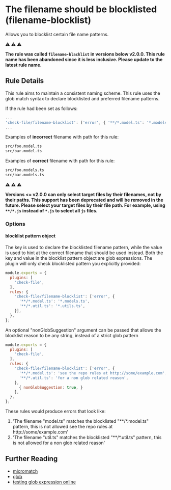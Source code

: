 # The filename should be blocklisted (filename-blocklist)

Allows you to blocklist certain file name patterns.

:warning: :warning: :warning:

**The rule was called `filename-blacklist` in versions below v2.0.0. This rule name has been abandoned since it is less inclusive. Please update to the latest rule name.**

## Rule Details

This rule aims to maintain a consistent naming scheme. This rule uses the glob match syntax to declare blocklisted and preferred filename patterns.

If the rule had been set as follows:
```js
...
'check-file/filename-blocklist': ['error', { '**/*.model.ts': '*.models.ts' }],
...
```

Examples of **incorrect** filename with path for this rule:
```sh
src/foo.model.ts
src/bar.model.ts
```

Examples of **correct** filename with path for this rule:
```sh
src/foo.models.ts
src/bar.models.ts
```

:warning: :warning: :warning:

**Versions <= v2.0.0 can only select target files by their filenames, not by their paths. This support has been deprecated and will be removed in the future. Please select your target files by their file path. For example, using `**/*.js` instead of `*.js` to select all `js` files.**


### Options

#### blocklist pattern object

The key is used to declare the blocklisted filename pattern, while the value is used to hint at the correct filename that should be used instead. Both the key and value in the blocklist pattern object are glob expressions. The plugin will only check blocklisted pattern you explicitly provided:

```js
module.exports = {
  plugins: [
    'check-file',
  ],
  rules: {
    'check-file/filename-blocklist': ['error', {
      '**/*.model.ts': '*.models.ts',
      '**/*.util.ts': '*.utils.ts',
    }],
  },
};
```

An optional "nonGlobSuggestion" argument can be passed that allows the blocklist reason to be any string, instead of a strict glob pattern

```js
module.exports = {
  plugins: [
    'check-file',
  ],
  rules: {
    'check-file/filename-blocklist': ['error', {
      '**/*.model.ts': 'see the repo rules at http://some/example.com',
      '**/*.util.ts': 'for a non glob related reason',
    },
      { nonGlobSuggestion: true, }
    ],
  },
};
```

These rules would produce errors that look like:
1. 'The filename "model.ts" matches the blocklisted "**/*.model.ts" pattern,  this is not allowed see the repo rules at http://some/example.com'
2. 'The filename "util.ts" matches the blocklisted "**/*.util.ts" pattern,  this is not allowed for a non glob related reason'


## Further Reading

- [micromatch](https://github.com/micromatch/micromatch)
- [glob](https://en.wikipedia.org/wiki/Glob_(programming))
- [testing glob expression online](https://globster.xyz)
